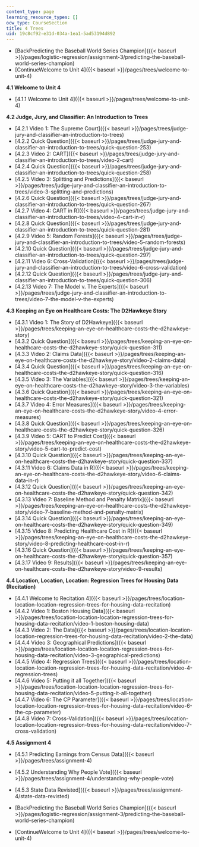 ```yaml
---
content_type: page
learning_resource_types: []
ocw_type: CourseSection
title: 4 Trees
uid: 19c8cf92-e31d-034a-1ea1-5ad53194d892
---
```


*   [BackPredicting the Baseball World Series Champion]({{< baseurl >}}/pages/logistic-regression/assignment-3/predicting-the-baseball-world-series-champion)
*   [ContinueWelcome to Unit 4]({{< baseurl >}}/pages/trees/welcome-to-unit-4)

**4.1 Welcome to Unit 4**

*   [4.1.1 Welcome to Unit 4]({{< baseurl >}}/pages/trees/welcome-to-unit-4)

**4.2 Judge, Jury, and Classifier: An Introduction to Trees**

*   [4.2.1 Video 1: The Supreme Court]({{< baseurl >}}/pages/trees/judge-jury-and-classifier-an-introduction-to-trees)
*   [4.2.2 Quick Question]({{< baseurl >}}/pages/trees/judge-jury-and-classifier-an-introduction-to-trees/quick-question-253)
*   [4.2.3 Video 2: CART]({{< baseurl >}}/pages/trees/judge-jury-and-classifier-an-introduction-to-trees/video-2-cart)
*   [4.2.4 Quick Question]({{< baseurl >}}/pages/trees/judge-jury-and-classifier-an-introduction-to-trees/quick-question-258)
*   [4.2.5 Video 3: Splitting and Predictions]({{< baseurl >}}/pages/trees/judge-jury-and-classifier-an-introduction-to-trees/video-3-splitting-and-predictions)
*   [4.2.6 Quick Question]({{< baseurl >}}/pages/trees/judge-jury-and-classifier-an-introduction-to-trees/quick-question-267)
*   [4.2.7 Video 4: CART in R]({{< baseurl >}}/pages/trees/judge-jury-and-classifier-an-introduction-to-trees/video-4-cart-in-r)
*   [4.2.8 Quick Question]({{< baseurl >}}/pages/trees/judge-jury-and-classifier-an-introduction-to-trees/quick-question-281)
*   [4.2.9 Video 5: Random Forests]({{< baseurl >}}/pages/trees/judge-jury-and-classifier-an-introduction-to-trees/video-5-random-forests)
*   [4.2.10 Quick Question]({{< baseurl >}}/pages/trees/judge-jury-and-classifier-an-introduction-to-trees/quick-question-297)
*   [4.2.11 Video 6: Cross-Validation]({{< baseurl >}}/pages/trees/judge-jury-and-classifier-an-introduction-to-trees/video-6-cross-validation)
*   [4.2.12 Quick Question]({{< baseurl >}}/pages/trees/judge-jury-and-classifier-an-introduction-to-trees/quick-question-306)
*   [4.2.13 Video 7: The Model v. The Experts]({{< baseurl >}}/pages/trees/judge-jury-and-classifier-an-introduction-to-trees/video-7-the-model-v-the-experts)

**4.3 Keeping an Eye on Healthcare Costs: The D2Hawkeye Story**

*   [4.3.1 Video 1: The Story of D2Hawkeye]({{< baseurl >}}/pages/trees/keeping-an-eye-on-healthcare-costs-the-d2hawkeye-story)
*   [4.3.2 Quick Question]({{< baseurl >}}/pages/trees/keeping-an-eye-on-healthcare-costs-the-d2hawkeye-story/quick-question-311)
*   [4.3.3 Video 2: Claims Data]({{< baseurl >}}/pages/trees/keeping-an-eye-on-healthcare-costs-the-d2hawkeye-story/video-2-claims-data)
*   [4.3.4 Quick Question]({{< baseurl >}}/pages/trees/keeping-an-eye-on-healthcare-costs-the-d2hawkeye-story/quick-question-316)
*   [4.3.5 Video 3: The Variables]({{< baseurl >}}/pages/trees/keeping-an-eye-on-healthcare-costs-the-d2hawkeye-story/video-3-the-variables)
*   [4.3.6 Quick Question]({{< baseurl >}}/pages/trees/keeping-an-eye-on-healthcare-costs-the-d2hawkeye-story/quick-question-321)
*   [4.3.7 Video 4: Error Measures]({{< baseurl >}}/pages/trees/keeping-an-eye-on-healthcare-costs-the-d2hawkeye-story/video-4-error-measures)
*   [4.3.8 Quick Question]({{< baseurl >}}/pages/trees/keeping-an-eye-on-healthcare-costs-the-d2hawkeye-story/quick-question-326)
*   [4.3.9 Video 5: CART to Predict Cost]({{< baseurl >}}/pages/trees/keeping-an-eye-on-healthcare-costs-the-d2hawkeye-story/video-5-cart-to-predict-cost)
*   [4.3.10 Quick Question]({{< baseurl >}}/pages/trees/keeping-an-eye-on-healthcare-costs-the-d2hawkeye-story/quick-question-337)
*   [4.3.11 Video 6: Claims Data in R]({{< baseurl >}}/pages/trees/keeping-an-eye-on-healthcare-costs-the-d2hawkeye-story/video-6-claims-data-in-r)
*   [4.3.12 Quick Question]({{< baseurl >}}/pages/trees/keeping-an-eye-on-healthcare-costs-the-d2hawkeye-story/quick-question-342)
*   [4.3.13 Video 7: Baseline Method and Penalty Matrix]({{< baseurl >}}/pages/trees/keeping-an-eye-on-healthcare-costs-the-d2hawkeye-story/video-7-baseline-method-and-penalty-matrix)
*   [4.3.14 Quick Question]({{< baseurl >}}/pages/trees/keeping-an-eye-on-healthcare-costs-the-d2hawkeye-story/quick-question-349)
*   [4.3.15 Video 8: Predicting Healthcare Cost in R]({{< baseurl >}}/pages/trees/keeping-an-eye-on-healthcare-costs-the-d2hawkeye-story/video-8-predicting-healthcare-cost-in-r)
*   [4.3.16 Quick Question]({{< baseurl >}}/pages/trees/keeping-an-eye-on-healthcare-costs-the-d2hawkeye-story/quick-question-357)
*   [4.3.17 Video 9: Results]({{< baseurl >}}/pages/trees/keeping-an-eye-on-healthcare-costs-the-d2hawkeye-story/video-9-results)

**4.4 Location, Location, Location: Regression Trees for Housing Data (Recitation)**

*   [4.4.1 Welcome to Recitation 4]({{< baseurl >}}/pages/trees/location-location-location-regression-trees-for-housing-data-recitation)
*   [4.4.2 Video 1: Boston Housing Data]({{< baseurl >}}/pages/trees/location-location-location-regression-trees-for-housing-data-recitation/video-1-boston-housing-data)
*   [4.4.3 Video 2: The Data]({{< baseurl >}}/pages/trees/location-location-location-regression-trees-for-housing-data-recitation/video-2-the-data)
*   [4.4.4 Video 3: Geographical Predictions]({{< baseurl >}}/pages/trees/location-location-location-regression-trees-for-housing-data-recitation/video-3-geographical-predictions)
*   [4.4.5 Video 4: Regression Trees]({{< baseurl >}}/pages/trees/location-location-location-regression-trees-for-housing-data-recitation/video-4-regression-trees)
*   [4.4.6 Video 5: Putting it all Together]({{< baseurl >}}/pages/trees/location-location-location-regression-trees-for-housing-data-recitation/video-5-putting-it-all-together)
*   [4.4.7 Video 6: The CP Parameter]({{< baseurl >}}/pages/trees/location-location-location-regression-trees-for-housing-data-recitation/video-6-the-cp-parameter)
*   [4.4.8 Video 7: Cross-Validation]({{< baseurl >}}/pages/trees/location-location-location-regression-trees-for-housing-data-recitation/video-7-cross-validation)

**4.5 Assignment 4**

*   [4.5.1 Predicting Earnings from Census Data]({{< baseurl >}}/pages/trees/assignment-4)
*   [4.5.2 Understanding Why People Vote]({{< baseurl >}}/pages/trees/assignment-4/understanding-why-people-vote)
*   [4.5.3 State Data Revisted]({{< baseurl >}}/pages/trees/assignment-4/state-data-revisted)

*   [BackPredicting the Baseball World Series Champion]({{< baseurl >}}/pages/logistic-regression/assignment-3/predicting-the-baseball-world-series-champion)
*   [ContinueWelcome to Unit 4]({{< baseurl >}}/pages/trees/welcome-to-unit-4)